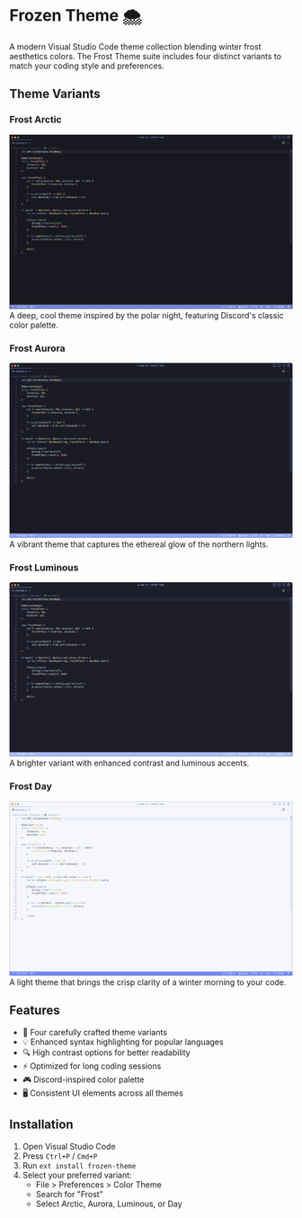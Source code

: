 # Frozen Theme 🌨️

A modern Visual Studio Code theme collection blending winter frost aesthetics colors. The Frost Theme suite includes four distinct variants to match your coding style and preferences.

## Theme Variants

### Frost Arctic

![Frost Arctic Preview](https://raw.githubusercontent.com/FrozenProductions/Frost-Theme/main/assets/preview-arctic.png)
A deep, cool theme inspired by the polar night, featuring Discord's classic color palette.

### Frost Aurora

![Frost Aurora Preview](https://raw.githubusercontent.com/FrozenProductions/Frost-Theme/main/assets/preview-aurora.png)
A vibrant theme that captures the ethereal glow of the northern lights.

### Frost Luminous

![Frost Luminous Preview](https://raw.githubusercontent.com/FrozenProductions/Frost-Theme/main/assets/preview-luminous.png)
A brighter variant with enhanced contrast and luminous accents.

### Frost Day

![Frost Day Preview](https://raw.githubusercontent.com/FrozenProductions/Frost-Theme/main/assets/preview-day.png)
A light theme that brings the crisp clarity of a winter morning to your code.

## Features

-   🎨 Four carefully crafted theme variants
-   💡 Enhanced syntax highlighting for popular languages
-   🔍 High contrast options for better readability
-   ⚡ Optimized for long coding sessions
-   🎮 Discord-inspired color palette
-   🖥️ Consistent UI elements across all themes

## Installation

1. Open Visual Studio Code
2. Press `Ctrl+P` / `Cmd+P`
3. Run `ext install frozen-theme`
4. Select your preferred variant:
    - File > Preferences > Color Theme
    - Search for "Frost"
    - Select Arctic, Aurora, Luminous, or Day
